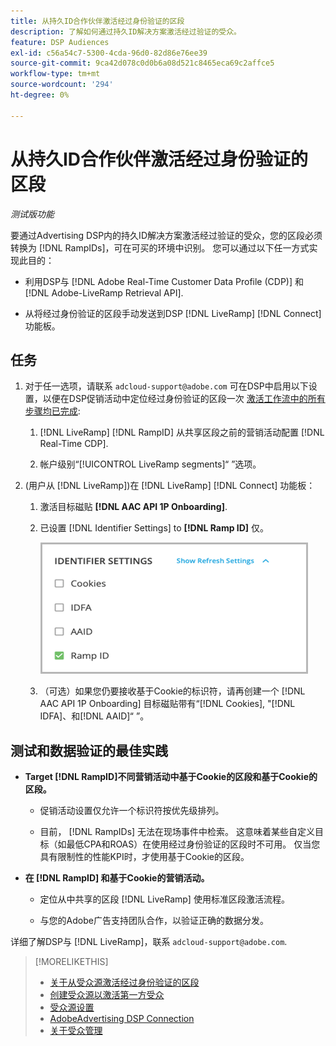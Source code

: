 ```yaml
---
title: 从持久ID合作伙伴激活经过身份验证的区段
description: 了解如何通过持久ID解决方案激活经过验证的受众。
feature: DSP Audiences
exl-id: c56a54c7-5300-4cda-96d0-82d86e76ee39
source-git-commit: 9ca42d078c0d0b6a08d521c8465eca69c2affce5
workflow-type: tm+mt
source-wordcount: '294'
ht-degree: 0%

---
```


# 从持久ID合作伙伴激活经过身份验证的区段

*测试版功能*

要通过Advertising DSP内的持久ID解决方案激活经过验证的受众，您的区段必须转换为 [!DNL RampIDs]，可在可买的环境中识别。 您可以通过以下任一方式实现此目的：

* 利用DSP与 [!DNL Adobe Real-Time Customer Data Profile (CDP)] 和 [!DNL Adobe-LiveRamp Retrieval API].

* 从将经过身份验证的区段手动发送到DSP [!DNL LiveRamp] [!DNL Connect] 功能板。

## 任务

1. 对于任一选项，请联系 `adcloud-support@adobe.com` 可在DSP中启用以下设置，以便在DSP促销活动中定位经过身份验证的区段一次 [激活工作流中的所有步骤均已完成](source-about.md#workflow-sources):

   1. [!DNL LiveRamp] [!DNL RampID] 从共享区段之前的营销活动配置 [!DNL Real-Time CDP].

   1. 帐户级别“[!UICONTROL LiveRamp segments]“ ”选项。

1. (用户从 [!DNL LiveRamp])在 [!DNL LiveRamp] [!DNL Connect] 功能板：

   1. 激活目标磁贴 **[!DNL AAC API 1P Onboarding]**.

   1. 已设置 [!DNL Identifier Settings] to **[!DNL Ramp ID]** 仅。

      ![标识符设置](/help/dsp/assets/liveramp-tile-settings.png)

   1. （可选）如果您仍要接收基于Cookie的标识符，请再创建一个 [!DNL AAC API 1P Onboarding] 目标磁贴带有“[!DNL Cookies], &quot;[!DNL IDFA]、和[!DNL AAID]“ ”。

## 测试和数据验证的最佳实践

* **Target [!DNL RampID]不同营销活动中基于Cookie的区段和基于Cookie的区段。**

   * 促销活动设置仅允许一个标识符按优先级排列。

   * 目前， [!DNL RampIDs] 无法在现场事件中检索。 这意味着某些自定义目标（如最低CPA和ROAS）在使用经过身份验证的区段时不可用。 仅当您具有限制性的性能KPI时，才使用基于Cookie的区段。

* **在 [!DNL RampID] 和基于Cookie的营销活动。**

   * 定位从中共享的区段 [!DNL LiveRamp] 使用标准区段激活流程。

   * 与您的Adobe广告支持团队合作，以验证正确的数据分发。

详细了解DSP与 [!DNL LiveRamp]，联系 `adcloud-support@adobe.com`.

>[!MORELIKETHIS]
>
>* [关于从受众源激活经过身份验证的区段](source-about.md)
>* [创建受众源以激活第一方受众](source-create.md)
>* [受众源设置](source-settings.md)
>* [AdobeAdvertising DSP Connection](https://experienceleague.adobe.com/docs/experience-platform/destinations/catalog/advertising/adobe-advertising-cloud-connection.html)
>* [关于受众管理](/help/dsp/audiences/audience-about.md)

